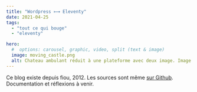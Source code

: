 ```yaml
---
title: "Wordpress ⟼ Eleventy"
date: 2021-04-25
tags:
  - "tout ce qui bouge"
  - "eleventy"

hero:
  #  options: carousel, graphic, video, split (text & image)
  image: moving_castle.png
  alt: Chateau ambulant réduit à une plateforme avec deux image. Image du film de Miyazaki
---
```


Ce blog existe depuis fiou, 2012. Les sources sont même [sur Github](https://github.com/baptiste-roullin/blog). Documentation et réflexions à venir.